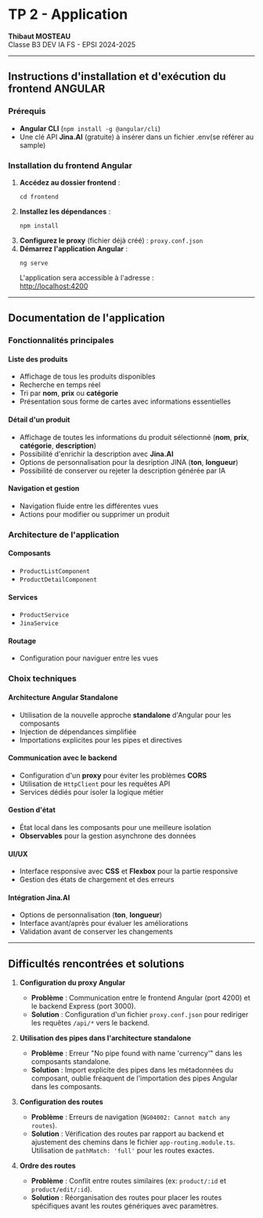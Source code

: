 # TP 2 - Application 

**Thibaut MOSTEAU**  
Classe B3 DEV IA FS - EPSI 2024-2025  

---

## Instructions d'installation et d'exécution du frontend ANGULAR

### Prérequis
- **Angular CLI** (`npm install -g @angular/cli`)
- Une clé API **Jina.AI** (gratuite) à insérer dans un fichier .env(se référer au sample)

### Installation du frontend Angular
1. **Accédez au dossier frontend** :  
    ```
    cd frontend
    ```
2. **Installez les dépendances** :  
    ```
    npm install
    ```
3. **Configurez le proxy** (fichier déjà créé) : `proxy.conf.json`
4. **Démarrez l'application Angular** :  
    ```
    ng serve
    ```
    L'application sera accessible à l'adresse :  
    [http://localhost:4200](http://localhost:4200)

---

## Documentation de l'application

### Fonctionnalités principales

#### Liste des produits
- Affichage de tous les produits disponibles
- Recherche en temps réel
- Tri par **nom**, **prix** ou **catégorie**
- Présentation sous forme de cartes avec informations essentielles

#### Détail d'un produit
- Affichage de toutes les informations du produit sélectionné (**nom**, **prix**, **catégorie**, **description**)
- Possibilité d'enrichir la description avec **Jina.AI**
- Options de personnalisation pour la desription JINA (**ton**, **longueur**)
- Possibilité de conserver ou rejeter la description générée par IA

#### Navigation et gestion
- Navigation fluide entre les différentes vues
- Actions pour modifier ou supprimer un produit

### Architecture de l'application

#### Composants
- `ProductListComponent`
- `ProductDetailComponent`

#### Services
- `ProductService`
- `JinaService`

#### Routage
- Configuration pour naviguer entre les vues

### Choix techniques

#### Architecture Angular Standalone
- Utilisation de la nouvelle approche **standalone** d'Angular pour les composants
- Injection de dépendances simplifiée
- Importations explicites pour les pipes et directives

#### Communication avec le backend
- Configuration d'un **proxy** pour éviter les problèmes **CORS**
- Utilisation de `HttpClient` pour les requêtes API
- Services dédiés pour isoler la logique métier

#### Gestion d'état
- État local dans les composants pour une meilleure isolation
- **Observables** pour la gestion asynchrone des données

#### UI/UX
- Interface responsive avec **CSS** et **Flexbox** pour la partie responsive
- Gestion des états de chargement et des erreurs

#### Intégration Jina.AI
- Options de personnalisation (**ton**, **longueur**)
- Interface avant/après pour évaluer les améliorations
- Validation avant de conserver les changements

---

## Difficultés rencontrées et solutions

1. **Configuration du proxy Angular**  
    - **Problème** : Communication entre le frontend Angular (port 4200) et le backend Express (port 3000).  
    - **Solution** : Configuration d'un fichier `proxy.conf.json` pour rediriger les requêtes `/api/*` vers le backend.

2. **Utilisation des pipes dans l'architecture standalone**  
    - **Problème** : Erreur "No pipe found with name 'currency'" dans les composants standalone.  
    - **Solution** : Import explicite des pipes dans les métadonnées du composant, oublie fréaquent de l'importation des pipes Angular dans les composants.

3. **Configuration des routes**  
    - **Problème** : Erreurs de navigation (`NG04002: Cannot match any routes`).  
    - **Solution** : Vérification des routes par rapport au backend et ajustement des chemins dans le fichier `app-routing.module.ts`. Utilisation de `pathMatch: 'full'` pour les routes exactes.

5. **Ordre des routes**  
    - **Problème** : Conflit entre routes similaires (ex: `product/:id` et `product/edit/:id`).  
    - **Solution** : Réorganisation des routes pour placer les routes spécifiques avant les routes génériques avec paramètres.